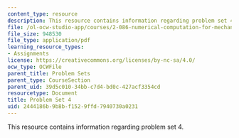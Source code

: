 ```yaml
---
content_type: resource
description: This resource contains information regarding problem set 4.
file: /ol-ocw-studio-app/courses/2-086-numerical-computation-for-mechanical-engineers-fall-2012/2444186b9b8bf1529ffd7940730a0231_MIT2_086F12_pset4.pdf
file_size: 948530
file_type: application/pdf
learning_resource_types:
- Assignments
license: https://creativecommons.org/licenses/by-nc-sa/4.0/
ocw_type: OCWFile
parent_title: Problem Sets
parent_type: CourseSection
parent_uid: 39d5c010-34bb-c7d4-bd0c-427acf3354cd
resourcetype: Document
title: Problem Set 4
uid: 2444186b-9b8b-f152-9ffd-7940730a0231
---
```

This resource contains information regarding problem set 4.